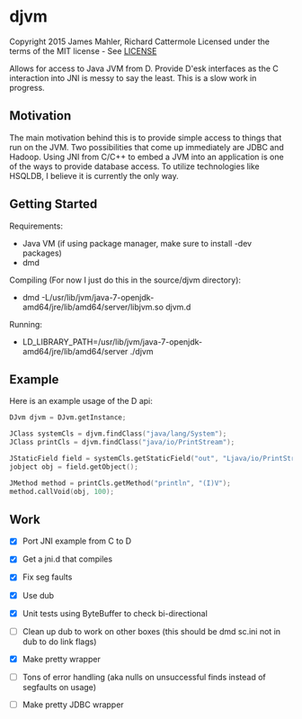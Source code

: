 djvm
====
Copyright 2015 James Mahler, Richard Cattermole
Licensed under the terms of the MIT license - See [LICENSE](LICENSE)

Allows for access to Java JVM from D.  Provide D'esk interfaces as the C interaction into JNI is messy to say the least.  This is a slow work in progress.

Motivation
----------
The main motivation behind this is to provide simple access to things that run on the JVM.  Two possibilities that come up immediately are JDBC and Hadoop.  Using JNI from C/C++ to embed a JVM into an application is one of the ways to provide database access.  To utilize technologies like HSQLDB, I believe it is currently the only way.

Getting Started
---------------
Requirements:
* Java VM (if using package manager, make sure to install -dev packages)
* dmd

Compiling (For now I just do this in the source/djvm directory):
* dmd -L/usr/lib/jvm/java-7-openjdk-amd64/jre/lib/amd64/server/libjvm.so djvm.d

Running:
* LD_LIBRARY_PATH=/usr/lib/jvm/java-7-openjdk-amd64/jre/lib/amd64/server ./djvm

Example
-------
Here is an example usage of the D api:
```d
DJvm djvm = DJvm.getInstance;

JClass systemCls = djvm.findClass("java/lang/System");
JClass printCls = djvm.findClass("java/io/PrintStream");

JStaticField field = systemCls.getStaticField("out", "Ljava/io/PrintStream;");
jobject obj = field.getObject();

JMethod method = printCls.getMethod("println", "(I)V");
method.callVoid(obj, 100);
```

Work
----
- [x] Port JNI example from C to D
- [x] Get a jni.d that compiles
- [x] Fix seg faults
- [x] Use dub
- [x] Unit tests using ByteBuffer to check bi-directional
- [ ] Clean up dub to work on other boxes (this should be dmd sc.ini not in dub to do link flags)
- [x] Make pretty wrapper
- [ ] Tons of error handling (aka nulls on unsuccessful finds instead of segfaults on usage)
- [ ] Make pretty JDBC wrapper

